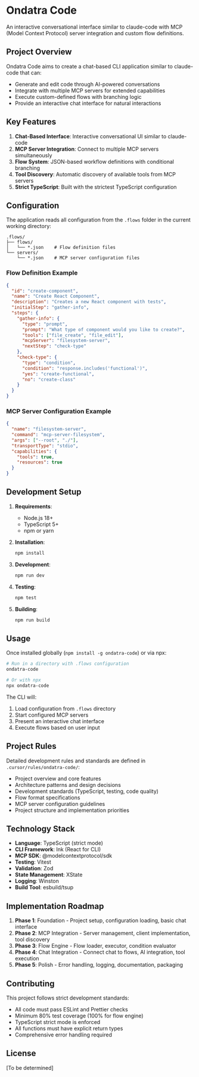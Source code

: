 # Ondatra Code

An interactive conversational interface similar to claude-code with MCP (Model Context Protocol) server integration and custom flow definitions.

## Project Overview

Ondatra Code aims to create a chat-based CLI application similar to claude-code that can:
- Generate and edit code through AI-powered conversations
- Integrate with multiple MCP servers for extended capabilities
- Execute custom-defined flows with branching logic
- Provide an interactive chat interface for natural interactions

## Key Features

1. **Chat-Based Interface**: Interactive conversational UI similar to claude-code
2. **MCP Server Integration**: Connect to multiple MCP servers simultaneously
3. **Flow System**: JSON-based workflow definitions with conditional branching
4. **Tool Discovery**: Automatic discovery of available tools from MCP servers
5. **Strict TypeScript**: Built with the strictest TypeScript configuration

## Configuration

The application reads all configuration from the `.flows` folder in the current working directory:

```
.flows/
├── flows/
│   └── *.json    # Flow definition files
└── servers/
    └── *.json    # MCP server configuration files
```

### Flow Definition Example

```json
{
  "id": "create-component",
  "name": "Create React Component",
  "description": "Creates a new React component with tests",
  "initialStep": "gather-info",
  "steps": {
    "gather-info": {
      "type": "prompt",
      "prompt": "What type of component would you like to create?",
      "tools": ["file_create", "file_edit"],
      "mcpServer": "filesystem-server",
      "nextStep": "check-type"
    },
    "check-type": {
      "type": "condition",
      "condition": "response.includes('functional')",
      "yes": "create-functional",
      "no": "create-class"
    }
  }
}
```

### MCP Server Configuration Example

```json
{
  "name": "filesystem-server",
  "command": "mcp-server-filesystem",
  "args": ["--root", "./"],
  "transportType": "stdio",
  "capabilities": {
    "tools": true,
    "resources": true
  }
}
```

## Development Setup

1. **Requirements**:
   - Node.js 18+
   - TypeScript 5+
   - npm or yarn

2. **Installation**:
   ```bash
   npm install
   ```

3. **Development**:
   ```bash
   npm run dev
   ```

4. **Testing**:
   ```bash
   npm test
   ```

5. **Building**:
   ```bash
   npm run build
   ```

## Usage

Once installed globally (`npm install -g ondatra-code`) or via npx:

```bash
# Run in a directory with .flows configuration
ondatra-code

# Or with npx
npx ondatra-code
```

The CLI will:
1. Load configuration from `.flows` directory
2. Start configured MCP servers
3. Present an interactive chat interface
4. Execute flows based on user input

## Project Rules

Detailed development rules and standards are defined in `.cursor/rules/ondatra-code/`:
- Project overview and core features
- Architecture patterns and design decisions
- Development standards (TypeScript, testing, code quality)
- Flow format specifications
- MCP server configuration guidelines
- Project structure and implementation priorities

## Technology Stack

- **Language**: TypeScript (strict mode)
- **CLI Framework**: Ink (React for CLI)
- **MCP SDK**: @modelcontextprotocol/sdk
- **Testing**: Vitest
- **Validation**: Zod
- **State Management**: XState
- **Logging**: Winston
- **Build Tool**: esbuild/tsup

## Implementation Roadmap

1. **Phase 1**: Foundation - Project setup, configuration loading, basic chat interface
2. **Phase 2**: MCP Integration - Server management, client implementation, tool discovery
3. **Phase 3**: Flow Engine - Flow loader, executor, condition evaluator
4. **Phase 4**: Chat Integration - Connect chat to flows, AI integration, tool execution
5. **Phase 5**: Polish - Error handling, logging, documentation, packaging

## Contributing

This project follows strict development standards:
- All code must pass ESLint and Prettier checks
- Minimum 80% test coverage (100% for flow engine)
- TypeScript strict mode is enforced
- All functions must have explicit return types
- Comprehensive error handling required

## License

[To be determined]